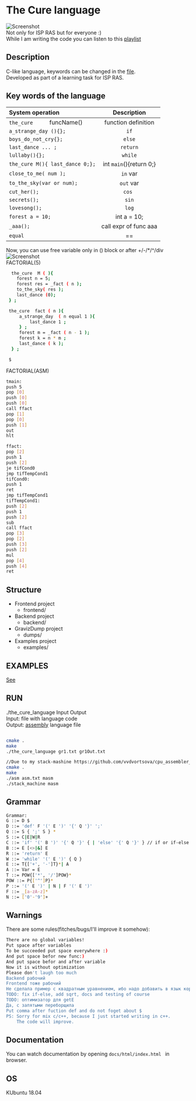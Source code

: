# The Cure language
![Screenshot](friday.png)\
Not only for ISP RAS but for everyone :)\
While I am writing the code you can listen to this [playlist](https://open.spotify.com/playlist/37i9dQZF1E4qna5ejnW0b9)

## Description
C-like language, keywords can be changed in the [file](/frontend/language.h).\
Developed as part of a learning task for ISP RAS.
## Key words of the language
| System operation                |      Description        |
|:----------------------|:---------------------:|
|`the_cure     ` funcName()| function definition   |
|`a_strange_day (){}; `| `if`    |
|`boys_do_not_cry{};  `| `else`|
|`last_dance ... ;`| `return`      |
|`lullaby(){};  `| `while`   |
|`the_cure M(){ last_dance 0;};`| int `main`(){return 0;}             |
|`close_to_me( num );`| `in` var      |
|`to_the_sky(var or num);`| `out` var      |
|`cut_her();`| `cos `    |
|`secrets();`| `sin`      |
|`lovesong();`| `log`      |
|`forest a = 10;`| int a = 10;     |
|`_aaa();`| call expr of func aaa     |
|`equal`| ==    |


Now, you can use free variable only in () block or after +/-/*/^/div 
![Screenshot](gr1.png)\
FACTORIAL(5)
```bash
  the_cure  M ( ){
    forest n = 5;
    forest res = _fact ( n );
    to_the_sky( res );
    last_dance (0);
 } ;

 the_cure  fact ( n ){
     a_strange_day  ( n equal 1 ){
         last_dance 1 ;
     } ;
     forest m = _fact ( n - 1 );
     forest k = n * m ;
     last_dance ( k );
  } ;

 $

```
FACTORIAL(ASM)
```bash
tmain:
push 5
pop [0]
push [0]
push [0]
call ffact
pop [1]
pop [0]
push [1]
out
hlt 

ffact:
pop [2]
push 1
push [2]
je tifCond0
jmp tifTempCond1
tifCond0:
push 1
ret 
jmp tifTempCond1
tifTempCond1:
push [2]
push 1
push [2]
sub
call ffact
pop [3]
pop [2]
push [3]
push [2]
mul
pop [4]
push [4]
ret 

```
## Structure
- Frontend project 
    - frontend/
- Backend project
    - backend/
- GravizDump project
    - dumps/
- Examples project
    - examples/

## EXAMPLES
[See](examples) 

## RUN
./the_cure_language Input Output\
Input: file with language code\
Output: [assembly](https://github.com/vvdvortsova/cpu_assembler_disassembler) language file 
```bash

cmake .
make
./the_cure_language gr1.txt gr1Out.txt

//Due to my stack-mashine https://github.com/vvdvortsova/cpu_assembler_disassembler
cmake .
make
./asm asm.txt masm 
./stack_machine masm
```
## Grammar
```bash
Grammar:
G ::= D $
D ::= 'def' F '(' E ')' '{' Q '}' ';'
Q ::= S { ';' S } *
S ::= C|E|W|R
C ::= 'if' '(' B ')' '{' Q '}' { | 'else' '{' Q '}' } // if or if-else
B ::= E [<>|&] E
R ::= 'return' E
W ::= 'while' '(' E ')' { Q }
E ::= T{['+', '-']T}*| A
A ::= Var = E
T ::= POW{['*', '/']POW}*
POW ::= P{['^']P}*
P ::= '(' E ')' | N | F '(' E ')'
F ::= _[a-zA-z]*
N ::= ['0'-'9']+
```
## Warnings
There are some rules(fitches/bugs/I'll improve it somehow):
```bash
There are no global variables!
Put space after variables
To be succeeded put space everywhere :)
And put space befor new func:)
And put space befor and after variable
Now it is without optimization
Please don't laugh too much
Backend рабочий
Frontend тоже рабочий
Не сделала пример с квадратным уравнением, ибо надо добавить в язык корень(sqrt)
TODO: fix if-else, add sqrt, docs and testing of course
TODO: оптимизатор для getE
Да, с запятыми переборщила
Put comma after fuction def and do not foget about $
PS: Sorry for mix c/c++, because I just started writing in c++.
    The code will improve.
```
## Documentation
You can watch documentation by opening
```docs/html/index.html ``` in browser.

## OS
 KUbuntu 18.04
